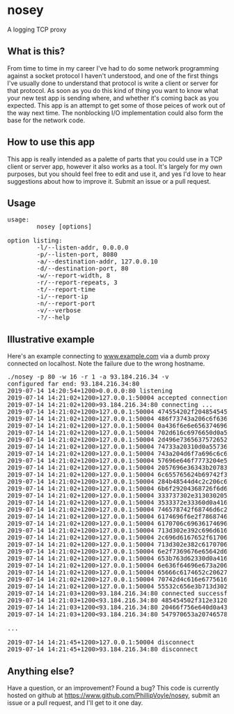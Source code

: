 # nosey
A logging TCP proxy

## What is this?
From time to time in my career I've had to do some network programming against a socket protocol I haven't understood, and one of the first things I've usually done to understand that protocol is write a client or server for that protocol. As soon as you do this kind of thing you want to know what your new test app is sending where, and whether it's coming back as you expected. This app is an attempt to get some of those peices of work out of the way next time. The nonblocking I/O implementation could also form the base for the network code.

## How to use this app
This app is really intended as a palette of parts that you could use in a TCP client or server app, however it also works as a tool. It's largely for my own purposes, but you should feel free to edit and use it, and yes I'd love to hear suggestions about how to improve it. Submit an issue or a pull request.

## Usage
<pre>
usage:
        nosey [options]

option listing:
        -l/--listen-addr, 0.0.0.0
        -p/--listen-port, 8080
        -a/--destination-addr, 127.0.0.10
        -d/--destination-port, 80
        -w/--report-width, 8
        -r/--report-repeats, 3
        -t/--report-time
        -i/--report-ip
        -n/--report-port
        -v/--verbose
        -?/--help
</pre>

## Illustrative example

Here's an example connecting to www.example.com via a dumb proxy connected on localhost. Note the failure due to the wrong hostname.

<pre>
./nosey -p 80 -w 16 -r 1 -a 93.184.216.34 -v
configured far end: 93.184.216.34:80
2019-07-14 14:20:54+1200>0.0.0.0:80 listening
2019-07-14 14:21:02+1200>127.0.0.1:50004 accepted connection
2019-07-14 14:21:02+1200>93.184.216.34:80 connecting ...
2019-07-14 14:21:02+1200>127.0.0.1:50004 474554202f20485454502f312e310d0a GET / HTTP/1.1..
2019-07-14 14:21:02+1200>127.0.0.1:50004 486f73743a206c6f63616c686f73740d Host: localhost.
2019-07-14 14:21:02+1200>127.0.0.1:50004 0a436f6e6e656374696f6e3a206b6565 .Connection: kee
2019-07-14 14:21:02+1200>127.0.0.1:50004 702d616c6976650d0a55706772616465 p-alive..Upgrade
2019-07-14 14:21:02+1200>127.0.0.1:50004 2d496e7365637572652d526571756573 -Insecure-Reques
2019-07-14 14:21:02+1200>127.0.0.1:50004 74733a20310d0a557365722d4167656e ts: 1..User-Agen
2019-07-14 14:21:02+1200>127.0.0.1:50004 743a204d6f7a696c6c612f352e302028 t: Mozilla/5.0 (
2019-07-14 14:21:02+1200>127.0.0.1:50004 57696e646f7773204e542031302e303b Windows NT 10.0;
2019-07-14 14:21:02+1200>127.0.0.1:50004 2057696e36343b207836342920417070  Win64; x64) App
2019-07-14 14:21:02+1200>127.0.0.1:50004 6c655765624b69742f3533372e333620 leWebKit/537.36
2019-07-14 14:21:02+1200>127.0.0.1:50004 284b48544d4c2c206c696b6520476563 (KHTML, like Gec
2019-07-14 14:21:02+1200>127.0.0.1:50004 6b6f29204368726f6d652f37352e302e ko) Chrome/75.0.
2019-07-14 14:21:02+1200>127.0.0.1:50004 333737302e313030205361666172692f 3770.100 Safari/
2019-07-14 14:21:02+1200>127.0.0.1:50004 3533372e33360d0a4163636570743a20 537.36..Accept:
2019-07-14 14:21:02+1200>127.0.0.1:50004 746578742f68746d6c2c6170706c6963 text/html,applic
2019-07-14 14:21:02+1200>127.0.0.1:50004 6174696f6e2f7868746d6c2b786d6c2c ation/xhtml+xml,
2019-07-14 14:21:02+1200>127.0.0.1:50004 6170706c69636174696f6e2f786d6c3b application/xml;
2019-07-14 14:21:02+1200>127.0.0.1:50004 713d302e392c696d6167652f77656270 q=0.9,image/webp
2019-07-14 14:21:02+1200>127.0.0.1:50004 2c696d6167652f61706e672c2a2f2a3b ,image/apng,*/*;
2019-07-14 14:21:02+1200>127.0.0.1:50004 713d302e382c6170706c69636174696f q=0.8,applicatio
2019-07-14 14:21:02+1200>127.0.0.1:50004 6e2f7369676e65642d65786368616e67 n/signed-exchang
2019-07-14 14:21:02+1200>127.0.0.1:50004 653b763d62330d0a4163636570742d45 e;v=b3..Accept-E
2019-07-14 14:21:02+1200>127.0.0.1:50004 6e636f64696e673a20677a69702c2064 ncoding: gzip, d
2019-07-14 14:21:02+1200>127.0.0.1:50004 65666c6174652c2062720d0a41636365 eflate, br..Acce
2019-07-14 14:21:02+1200>127.0.0.1:50004 70742d4c616e67756167653a20656e2d pt-Language: en-
2019-07-14 14:21:02+1200>127.0.0.1:50004 55532c656e3b713d302e390d0a0d0a   US,en;q=0.9....
2019-07-14 14:21:03+1200>93.184.216.34:80 connected successfully
2019-07-14 14:21:03+1200<93.184.216.34:80 485454502f312e3120343034204e6f74 HTTP/1.1 404 Not
2019-07-14 14:21:03+1200<93.184.216.34:80 20466f756e640d0a436f6e74656e742d  Found..Content-
2019-07-14 14:21:03+1200<93.184.216.34:80 547970653a20746578742f68746d6c0d Type: text/html.

...

2019-07-14 14:21:45+1200>127.0.0.1:50004 disconnect
2019-07-14 14:21:45+1200>93.184.216.34:80 disconnect
</pre>

## Anything else?

Have a question, or an improvement? Found a bug? This code is currently hosted on github at https://www.github.com/PhillipVoyle/nosey, submit an issue or a pull request, and I'll get to it one day.
